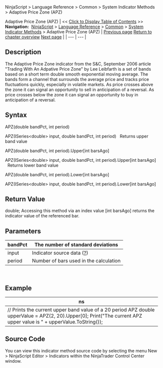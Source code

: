 ﻿
NinjaScript \> Language Reference \> Common \> System Indicator Methods \> Adaptive Price Zone (APZ)

Adaptive Price Zone (APZ)
| \<\< [Click to Display Table of Contents](adaptive_price_zone_apz.md) \>\> **Navigation:**     [NinjaScript](ninjascript-1.md) \> [Language Reference](language_reference_wip-1.md) \> [Common](common-1.md) \> [System Indicator Methods](indicators-1.md) \> Adaptive Price Zone (APZ) | [Previous page](accumulation_distribution_adl-1.md) [Return to chapter overview](indicators-1.md) [Next page](aroon-1.md) |
| --- | --- |
## Description
The Adaptive Price Zone indicator from the S\&C, September 2006 article "Trading With An Adpative Price Zone" by Lee Leibfarth is a set of bands based on a short term double smooth exponential moving average. The bands form a channel that surrounds the average price and tracks price fluctuations quickly, especially in volatile markets. As price crosses above the zone it can signal an opportunity to sell in anticipation of a reversal. As price crosses below the zone it can signal an opportunity to buy in anticipation of a reversal. 

## Syntax
APZ(double bandPct, int period)   

APZ(ISeries\<double\> input, double bandPct, int period)
 
Returns upper band value   

APZ(double bandPct, int period).Upper\[int barsAgo]   

APZ(ISeries\<double\> input, double bandPct, int period).Upper\[int barsAgo]
 
Returns lower band value   

APZ(double bandPct, int period).Lower\[int barsAgo]   

APZ(ISeries\<double\> input, double bandPct, int period).Lower\[int barsAgo]

## Return Value
double; Accessing this method via an index value \[int barsAgo] returns the indicator value of the referenced bar.

## Parameters
| bandPct | The number of standard deviations |
| --- | --- |
| input | Indicator source data ([?](valid_input_data_for_indicator-1.md)) |
| period | Number of bars used in the calculation |

 
## 
## Example
| ns |
| --- |
| // Prints the current upper band value of a 20 period APZ double upperValue \= APZ(2, 20).Upper\[0]; Print("The current APZ upper value is " \+ upperValue.ToString()); |

## Source Code
You can view this indicator method source code by selecting the menu New \> NinjaScript Editor \> Indicators within the NinjaTrader Control Center window.

